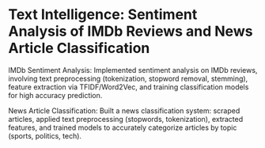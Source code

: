 # Text Intelligence: Sentiment Analysis of IMDb Reviews and News Article Classification 

IMDb Sentiment Analysis: Implemented sentiment analysis on IMDb reviews, involving text preprocessing (tokenization,
stopword removal, stemming), feature extraction via TFIDF/Word2Vec, and training classification models for high accuracy prediction.

News Article Classification: Built a news classification system: scraped articles, applied text preprocessing (stopwords, tokenization), extracted features, and trained
models to accurately categorize articles by topic (sports, politics, tech).

